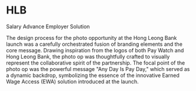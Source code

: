 # HLB
Salary Advance Employer Solution

The design process for the photo opportunity at the Hong Leong Bank launch was a carefully orchestrated fusion of branding elements and the core message. Drawing inspiration from the logos of both Pay Watch and Hong Leong Bank, the photo op was thoughtfully crafted to visually represent the collaborative spirit of the partnership. The focal point of the photo op was the powerful message "Any Day Is Pay Day," which served as a dynamic backdrop, symbolizing the essence of the innovative Earned Wage Access (EWA) solution introduced at the launch.
